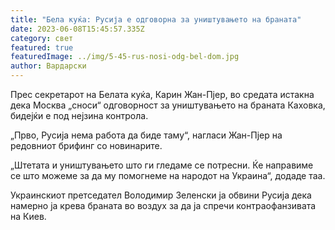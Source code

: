 ```yaml
---
title: "Бела куќа: Русија е одговорна за уништувањето на браната"
date: 2023-06-08T15:45:57.335Z
category: свет
featured: true
featuredImage: ../img/5-45-rus-nosi-odg-bel-dom.jpg
author: Вардарски
---
```

Прес секретарот на Белата куќа, Карин Жан-Пјер, во средата истакна дека Москва „сноси“ одговорност за уништувањето на браната Каховка, бидејќи е под нејзина контрола.

„Прво, Русија нема работа да биде таму“, нагласи Жан-Пјер на редовниот брифинг со новинарите.

„Штетата и уништувањето што ги гледаме се потресни. Ќе направиме се што можеме за да му помогнеме на народот на Украина“, додаде таа.

Украинскиот претседател Володимир Зеленски ја обвини Русија дека намерно ја крева браната во воздух за да ја спречи контраофанзивата на Киев.